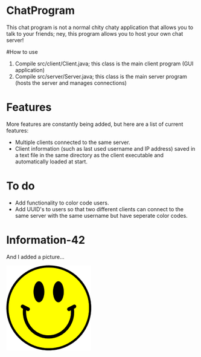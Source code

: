 # ChatProgram
This chat program is not a normal chity chaty application that allows you to talk to your friends; ney, this program allows you to host your own chat server!

#How to use
1) Compile src/client/Client.java; this class is the main client program (GUI application)
2) Compile src/server/Server.java; this class is the main server program (hosts the server and manages connections)

# Features
More features are constantly being added, but here are a list of current features:
- Multiple clients connected to the same server.
- Client information (such as last used username and IP address) saved in a text file in the same directory as the client executable and automatically loaded at start.

# To do
- Add functionality to color code users.
- Add UUID's to users so that two different clients can connect to the same server with the same username but have seperate color codes.

# Information-42

And I added a picture...

<img src="smiley.png"/>


